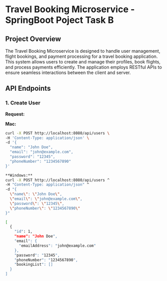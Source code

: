 # Travel Booking Microservice - SpringBoot Poject Task B

## Project Overview

The Travel Booking Microservice is designed to handle user management, flight bookings, and payment processing for a travel booking application. This system allows users to create and manage their profiles, book flights, and process payments efficiently. The application employs RESTful APIs to ensure seamless interactions between the client and server.

## API Endpoints

### 1. Create User

**Request:**

**Mac:**

```bash
curl -X POST http://localhost:8080/api/users \
-H 'Content-Type: application/json' \
-d '{
  "name": "John Doe",
  "email": "john@example.com",
  "password": "12345",
  "phoneNumber": "1234567890"
}'

**Windows:**
curl -X POST http://localhost:8080/api/users ^
-H "Content-Type: application/json" ^
-d "{
  \"name\": \"John Doe\",
  \"email\": \"john@example.com\",
  \"password\": \"12345\",
  \"phoneNumber\": \"1234567890\"
}"

[
  {
    "id": 1,
    "name": "John Doe",
    "email": {
      "emailAddress": "john@example.com"
    },
    "password": "12345",
    "phoneNumber": "1234567890",
    "bookingList": []
  }
]


